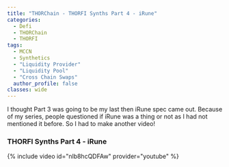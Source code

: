 ```yaml
---
title: "THORChain - THORFI Synths Part 4 - iRune"
categories:
  - Defi
  - THORChain
  - THORFI
tags:
  - MCCN  
  - Synthetics
  - "Liquidity Provider"
  - "Liquidity Pool"
  - "Cross Chain Swaps"
  author_profile: false
classes: wide
---
```


I thought Part 3 was going to be my last then iRune spec came out. Because of my series, people questioned if iRune was a thing or not as I had not mentioned it before. So I had to make another video!


### THORFI Synths Part 4 - iRune
{% include video id="nlb8hcQDFAw" provider="youtube" %}